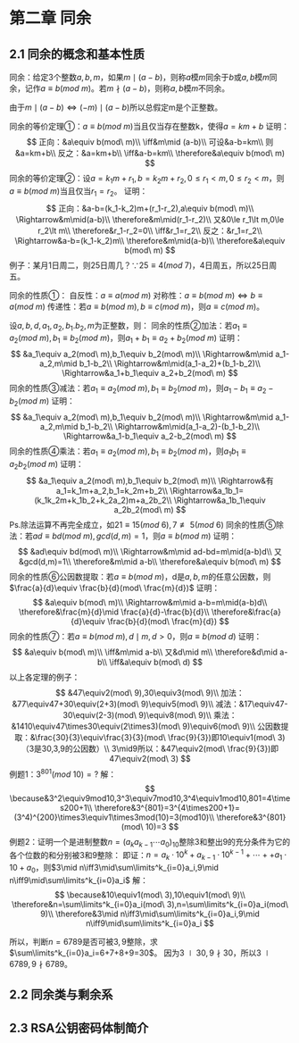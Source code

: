 # 第二章 同余

## 2.1 同余的概念和基本性质

同余：给定3个整数$a,b,m$，如果$m\mid (a-b)$，则称$a$模$m$同余于$b$或$a,b$模$m$同余，记作$a\equiv b(mod\ m)$。若$m\nmid(a-b)$，则称$a,b$模$m$不同余。

由于$m\mid (a-b)\iff(-m)\mid(a-b)$所以总假定m是个正整数。

同余的等价定理①：$a\equiv b(mod\ m)$当且仅当存在整数k，使得$a=km+b$
证明：
$$
正向：&a\equiv b(mod\ m)\\
\iff&m\mid (a-b)\\
可设&a-b=km\\
则&a=km+b\\
反之：&a=km+b\\
\iff&a-b=km\\
\therefore&a\equiv b(mod\ m)
$$
同余的等价定理②：设$a=k_1m+r_1,b=k_2m+r_2,0\le r_1\lt m,0\le r_2\lt m$，则$a\equiv b(mod\ m)$当且仅当$r_1=r_2$。
证明：
$$
正向：&a-b=(k_1-k_2)m+(r_1-r_2),a\equiv b(mod\ m)\\
\Rightarrow&m\mid(a-b)\\
\therefore&m\mid(r_1-r_2)\\
又&0\le r_1\lt m,0\le r_2\lt m\\
\therefore&r_1-r_2=0\\
\iff&r_1=r_2\\
反之：&r_1=r_2\\
\Rightarrow&a-b=(k_1-k_2)m\\
\therefore&m\mid(a-b)\\
\therefore&a\equiv b(mod\ m)
$$
例子：某月1日周二，则25日周几？$\because25\equiv4(mod\ 7)$，4日周五，所以25日周五。

同余的性质①：
自反性：$a\equiv a(mod\ m)$
对称性：$a\equiv b(mod\ m)\iff b\equiv a(mod\ m)$
传递性：若$a\equiv b(mod\ m),b\equiv c(mod\ m)$，则$a\equiv c(mod\ m)$。

设$a,b,d,a_1,a_2,b_1.b_2,m$为正整数，则：
同余的性质②加法：若$a_1\equiv a_2(mod\ m),b_1\equiv b_2(mod\ m)$，则$a_1+b_1\equiv a_2+b_2(mod\ m)$
证明：
$$
&a_1\equiv a_2(mod\ m),b_1\equiv b_2(mod\ m)\\
\Rightarrow&m\mid a_1-a_2,m\mid b_1-b_2\\
\Rightarrow&m\mid(a_1-a_2)+(b_1-b_2)\\
\Rightarrow&a_1+b_1\equiv a_2+b_2(mod\ m)
$$
同余的性质③减法：若$a_1\equiv a_2(mod\ m),b_1\equiv b_2(mod\ m)$，则$a_1-b_1\equiv a_2-b_2(mod\ m)$
证明：
$$
&a_1\equiv a_2(mod\ m),b_1\equiv b_2(mod\ m)\\
\Rightarrow&m\mid a_1-a_2,m\mid b_1-b_2\\
\Rightarrow&m\mid(a_1-a_2)-(b_1-b_2)\\
\Rightarrow&a_1-b_1\equiv a_2-b_2(mod\ m)
$$
同余的性质④乘法：若$a_1\equiv a_2(mod\ m),b_1\equiv b_2(mod\ m)$，则$a_1b_1\equiv a_2b_2(mod\ m)$
证明：
$$
&a_1\equiv a_2(mod\ m),b_1\equiv b_2(mod\ m)\\
\Rightarrow&有a_1=k_1m+a_2,b_1=k_2m+b_2\\
\Rightarrow&a_1b_1=(k_1k_2m+k_1b_2+k_2a_2)m+a_2b_2\\
\Rightarrow&a_1b_1\equiv a_2b_2(mod\ m)
$$
Ps.除法运算不再完全成立，如$21\equiv 15(mod\ 6),7\not\equiv 5(mod\ 6)$
同余的性质⑤除法：若$ad\equiv bd(mod\ m),gcd(d,m)=1$，则$a\equiv b(mod\ m)$
证明：
$$
&ad\equiv bd(mod\ m)\\
\Rightarrow&m\mid ad-bd=m\mid(a-b)d\\
又&gcd(d,m)=1\\
\therefore&m\mid a-b\\
\therefore&a\equiv b(mod\ m)
$$
同余的性质⑥公因数提取：若$a\equiv b(mod\ m)$，d是$a,b,m$的任意公因数，则$\frac{a}{d}\equiv \frac{b}{d}(mod\ \frac{m}{d})$
证明：
$$
&a\equiv b(mod\ m)\\
\Rightarrow&m\mid a-b=m\mid(a-b)d\\
\therefore&\frac{m}{d}\mid \frac{a}{d}-\frac{b}{d}\\
\therefore&\frac{a}{d}\equiv \frac{b}{d}(mod\ \frac{m}{d})
$$
同余的性质⑦：若$a\equiv b(mod\ m),d\mid m,d\gt0$，则$a\equiv b(mod\ d)$
证明：
$$
&a\equiv b(mod\ m)\\
\iff&m\mid a-b\\
又&d\mid m\\
\therefore&d\mid a-b\\
\iff&a\equiv b(mod\ d)
$$
以上各定理的例子：
$$
&47\equiv2(mod\ 9),30\equiv3(mod\ 9)\\
加法：&77\equiv47+30\equiv(2+3)(mod\ 9)\equiv5(mod\ 9)\\
减法：&17\equiv47-30\equiv(2-3)(mod\ 9)\equiv8(mod\ 9)\\
乘法：&1410\equiv47\times30\equiv(2\times3)(mod\ 9)\equiv6(mod\ 9)\\
公因数提取：&\frac{30}{3}\equiv\frac{3}{3}(mod\ \frac{9}{3})即10\equiv1(mod\ 3)（3是30,3,9的公因数）\\
3\mid9所以：&47\equiv2(mod\ \frac{9}{3})即47\equiv2(mod\ 3)
$$
例题1：$3^{801}(mod\ 10)=?$
解：
$$
\because&3^2\equiv9mod10,3^3\equiv7mod10,3^4\equiv1mod10,801=4\times200+1\\
\therefore&3^{801}=3^{4\times200+1}=(3^4)^{200}\times3\equiv1\times3mod(10)=3(mod10)\\
\therefore&3^{801}(mod\ 10)=3
$$
例题2：证明一个是进制整数$n=(a_ka_{k-1}\cdots a_0)_{10}$整除3和整出9的充分条件为它的各个位数的和分别被3和9整除：
即证：$n=a_k\cdot10^k+a_{k-1}\cdot10^{k-1}+\cdots++a_1\cdot10+a_0$，则$3\mid n\iff3\mid\sum\limits^k_{i=0}a_i,9\mid n\iff9\mid\sum\limits^k_{i=0}a_i$
解：
$$
\because&10\equiv1(mod\ 3),10\equiv1(mod\ 9)\\
\therefore&n=\sum\limits^k_{i=0}a_i(mod\ 3),n=\sum\limits^k_{i=0}a_i(mod\ 9)\\
\therefore&3\mid n\iff3\mid\sum\limits^k_{i=0}a_i,9\mid n\iff9\mid\sum\limits^k_{i=0}a_i
$$

所以，判断$n=6789$是否可被$3,9$整除，求$\sum\limits^k_{i=0}a_i=6+7+8+9=30$。
因为$3\mid30,9\nmid30$，所以$3\mid6789,9\nmid6789$。

## 2.2 同余类与剩余系

## 2.3 RSA公钥密码体制简介
